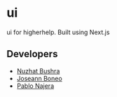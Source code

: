 # ui

ui for higherhelp. Built using Next.js

## Developers

- [Nuzhat Bushra](https://github.com/ntb5562)
- [Joseann Boneo](https://github.com/J-O-S-I-E)
- [Pablo Najera](https://github.com/pablonajera)

